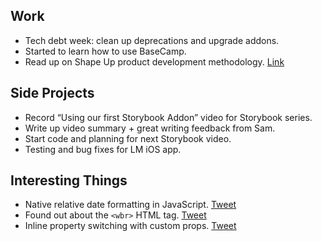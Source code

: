 ## Work

- Tech debt week: clean up deprecations and upgrade addons.
- Started to learn how to use BaseCamp.
- Read up on Shape Up product development methodology. [Link](https://basecamp.com/shapeup)

## Side Projects

- Record “Using our first Storybook Addon” video for Storybook series.
- Write up video summary + great writing feedback from Sam.
- Start code and planning for next Storybook video.
- Testing and bug fixes for LM iOS app.

## Interesting Things

- Native relative date formatting in JavaScript. [Tweet](https://twitter.com/DevSimplified/status/1282344763472195585)
- Found out about the `<wbr>` HTML tag. [Tweet](https://twitter.com/frontenddude/status/1282652206957842432)
- Inline property switching with custom props. [Tweet](https://twitter.com/argyleink/status/1284172859200245763)
